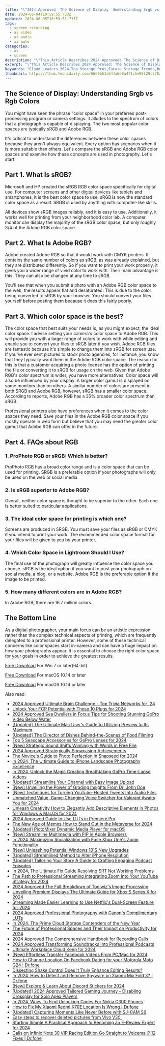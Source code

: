 ```yaml
---
title: "\"2024 Approved  The Science of Display  Understanding Srgb vs Rgb Colors\""
date: 2024-06-04T10:59:55.733Z
updated: 2024-06-05T10:59:55.733Z
tags: 
  - screen-recording
  - ai video
  - ai audio
  - ai auto
categories: 
  - ai
  - screen
description: "\"This Article Describes 2024 Approved: The Science of Display: Understanding Srgb vs Rgb Colors\""
excerpt: "\"This Article Describes 2024 Approved: The Science of Display: Understanding Srgb vs Rgb Colors\""
keywords: "Cloud Leaders 2024,Top Storage Pros,Future Storage Trends,Best Storage Services,Storage Market Leaders,Premium Cloud Vendors,Cloud Services Forecast"
thumbnail: https://thmb.techidaily.com/6669b51a644a6e6a471c5e95129c578aa098ea11ffbe838822c268118ff95e70.jpg
---
```


## The Science of Display: Understanding Srgb vs Rgb Colors

You might have seen the phrase "color space" in your preferred post-processing program or camera settings. It alludes to the spectrum of colors that a photograph is capable of displaying. The two most popular color spaces are typically sRGB and Adobe RGB.

It's critical to understand the differences between these color spaces because they aren't always equivalent. Every option has scenarios when it is more suitable than others. Let's compare the sRGB and Adobe RGB color spaces and examine how these concepts are used in photography. Let's start!

## Part 1\. What Is sRGB?

Microsoft and HP created the sRGB RGB color space specifically for digital use. For computer screens and other digital devices like tablets and smartphones, it is the best color space to use. sRGB is now the standard color space as a result. SRGB is used by anything with computer-like skills.

All devices show sRGB images reliably, and it is easy to use. Additionally, it works well for printing from your neighborhood color lab. A computer monitor can display the majority of the sRGB color space, but only roughly 3/4 of the Adobe RGB color space.

## Part 2\. What Is Adobe RGB?

Adobe created Adobe RGB so that it would work with CMYK printers. It contains the same number of colors as sRGB, as was already explained, but they are distributed differently. So if you want to print your work properly, it gives you a wider range of vivid color to work with. Their main advantage is this. They can also be changed at any time to sRGB.

You'll see that when you submit a photo with an Adobe RGB color space to the web, the results appear flat and desaturated. This is due to the color being converted to sRGB by your browser. You should convert your files yourself before posting them because it does this fairly poorly.

## Part 3\. Which color space is the best?

The color space that best suits your needs is, as you might expect, the ideal color space. I advise setting your camera's color space to Adobe RGB. This will provide you with a larger range of colors to work with while editing and enable you to convert your files to sRGB later if you wish. Adobe RGB files are fantastic because it's simple to change them into sRGB for screen use. If you've ever sent pictures to stock photo agencies, for instance, you know that they typically want them in the Adobe RGB color space. The reason for this is that a customer acquiring a photo license has the option of printing the file or converting it to sRGB for usage on the web. Given that Adobe RGB's color spectrum is wider, you have more alternatives. Color space will also be influenced by your display. A larger color gamut is displayed on some monitors than on others. A similar number of colors are present in both SRGB and Adobe RGB, however, sRGB has a smaller color space. According to reports, Adobe RGB has a 35% broader color spectrum than sRGB.

Professional printers also have preferences when it comes to the color spaces they need. Save your files in the Adobe RGB color space if you mostly operate in web form but believe that you may need the greater color gamut that Adobe RGB can offer in the future.

## Part 4\. FAQs about RGB

### 1\. ProPhoto RGB or sRGB: Which is better?

ProPhoto RGB has a broad color range and is a color space that can be used for printing. SRGB is a preferable option if your photographs will only be used on the web or social media.

### 2\. Is sRGB superior to Adobe RGB?

Overall, neither color space is thought to be superior to the other. Each one is better suited to particular applications.

### 3\. The ideal color space for printing is which one?

Screens are produced in SRGB. You must save your files as sRGB or CMYK if you intend to print your work. The recommended color space format for your files will be given to you by your printer.

### 4\. Which Color Space in Lightroom Should I Use?

The final use of the photograph will greatly influence the color space you choose. sRGB is the ideal option if you want to post your photograph on social media, a blog, or a website. Adobe RGB is the preferable option if the image to be printed.

### 5\. How many different colors are in Adobe RGB?

In Adobe RGB, there are 16.7 million colors.

## The Bottom Line

As a digital photographer, your main focus can be an artistic expression rather than the complex technical aspects of printing, which are frequently delegated to a professional printer. However, some of these technical concerns like color spaces start in-camera and can have a huge impact on how your photographs appear. It is essential to choose the right color space for your goals in order to achieve the greatest results.

[Free Download](https://tools.techidaily.com/wondershare/filmora/download/) For Win 7 or later(64-bit)

[Free Download](https://tools.techidaily.com/wondershare/filmora/download/) For macOS 10.14 or later

[Free Download](https://tools.techidaily.com/wondershare/filmora/download/) For macOS 10.14 or later

<ins class="adsbygoogle"
     style="display:block"
     data-ad-format="autorelaxed"
     data-ad-client="ca-pub-7571918770474297"
     data-ad-slot="1223367746"></ins>

<ins class="adsbygoogle"
     style="display:block"
     data-ad-format="autorelaxed"
     data-ad-client="ca-pub-7571918770474297"
     data-ad-slot="1223367746"></ins>



<ins class="adsbygoogle"
     style="display:block"
     data-ad-client="ca-pub-7571918770474297"
     data-ad-slot="8358498916"
     data-ad-format="auto"
     data-full-width-responsive="true"></ins>


<span class="atpl-alsoreadstyle">Also read:</span>
<div><ul>
<li><a href="https://some-guidance.techidaily.com/2024-approved-ultimate-brain-challenge-top-trivia-networks-for-24/"><u>2024 Approved  Ultimate Brain Challenge - Top Trivia Networks for '24</u></a></li>
<li><a href="https://some-guidance.techidaily.com/unlock-your-fcp-potential-with-these-10-plugs-for-2024/"><u>Unlock Your FCP Potential with These 10 Plugs for 2024</u></a></li>
<li><a href="https://some-guidance.techidaily.com/2024-approved-sea-dwellers-in-focus-tips-for-shooting-stunning-gopro-video-below-water/"><u>2024 Approved  Sea Dwellers in Focus  Tips for Shooting Stunning GoPro Video Below Water</u></a></li>
<li><a href="https://some-guidance.techidaily.com/updated-the-ultimate-mac-users-guide-to-utilizing-preview-to-its-maximum/"><u>[Updated] The Ultimate Mac User's Guide to Utilizing Preview to Its Maximum</u></a></li>
<li><a href="https://some-guidance.techidaily.com/updated-the-director-of-dishes-behind-the-scenes-of-food-filming/"><u>[Updated] The Director of Dishes  Behind-the-Scenes of Food Filming</u></a></li>
<li><a href="https://some-guidance.techidaily.com/top-5-seascape-accessories-for-gopro-lenses-for-2024/"><u>Top 5 Seascape Accessories for GoPro Lenses for 2024</u></a></li>
<li><a href="https://some-guidance.techidaily.com/new-strategic-sound-shifts-winning-with-words-in-free-fire/"><u>[New] Strategic Sound Shifts  Winning with Words in Free Fire</u></a></li>
<li><a href="https://some-guidance.techidaily.com/2024-approved-strategically-showcasing-achievements/"><u>2024 Approved  Strategically Showcasing Achievements</u></a></li>
<li><a href="https://some-guidance.techidaily.com/the-novices-guide-to-photo-perfection-in-snapseed-for-2024/"><u>The Novice's Guide to Photo Perfection in Snapseed for 2024</u></a></li>
<li><a href="https://some-guidance.techidaily.com/in-2024-the-ultimate-guide-to-iphone-landscape-photography-excellence/"><u>In 2024, The Ultimate Guide to iPhone Landscape Photography Excellence</u></a></li>
<li><a href="https://some-guidance.techidaily.com/in-2024-unlock-the-magic-creating-breathtaking-gopro-time-lapse-videos/"><u>In 2024, Unlock the Magic  Creating Breathtaking GoPro Time-Lapse Videos</u></a></li>
<li><a href="https://some-guidance.techidaily.com/updated-streamline-your-channel-with-easy-image-upload/"><u>[Updated] Streamline Your Channel with Easy Image Upload</u></a></li>
<li><a href="https://some-guidance.techidaily.com/new-unveiling-the-power-of-grading-insights-from-dr-john-doe/"><u>[New] Unveiling the Power of Grading  Insights From Dr. John Doe</u></a></li>
<li><a href="https://some-guidance.techidaily.com/new-techniques-for-turning-youtube-hosted-tweets-into-audio-files/"><u>[New] Techniques for Turning YouTube-Hosted Tweets Into Audio Files</u></a></li>
<li><a href="https://some-guidance.techidaily.com/unmatched-value-game-changing-voice-switcher-for-valorant-awaits-you-for-2024/"><u>Unmatched Value, Game-Changing Voice Switcher for Valorant Awaits You for 2024</u></a></li>
<li><a href="https://some-guidance.techidaily.com/unleash-creativity-how-to-elegantly-add-descriptive-elements-in-photos-for-windows-and-macos-for-2024/"><u>Unleash Creativity  How to Elegantly Add Descriptive Elements in Photos for Windows & MacOS for 2024</u></a></li>
<li><a href="https://some-guidance.techidaily.com/2024-approved-guide-to-use-luts-in-premiere-pro/"><u>2024 Approved  Guide to Use LUTs in Premiere Pro</u></a></li>
<li><a href="https://some-guidance.techidaily.com/the-new-age-of-memes-how-to-stand-out-in-the-metaverse-for-2024/"><u>The New Age of Memes  How to Stand Out in the Metaverse for 2024</u></a></li>
<li><a href="https://some-guidance.techidaily.com/updated-pictomixer-dynamic-media-player-for-macos/"><u>[Updated] PictoMixer  Dynamic Media Player for macOS</u></a></li>
<li><a href="https://some-guidance.techidaily.com/new-streamline-multimedia-with-pip-in-apple-browsers/"><u>[New] Streamline Multimedia with PIP in Apple Browsers</u></a></li>
<li><a href="https://some-guidance.techidaily.com/in-2024-maximizing-socialization-with-ease-xbox-ones-zoom-functionality/"><u>In 2024, Maximizing Socialization with Ease  Xbox One's Zoom Functionality</u></a></li>
<li><a href="https://some-guidance.techidaily.com/new-unleashing-potential-windows-10s-new-upgrades/"><u>[New] Unleashing Potential  Windows 10'S New Upgrades</u></a></li>
<li><a href="https://some-guidance.techidaily.com/updated-streamlined-method-to-alter-iphone-resolution/"><u>[Updated] Streamlined Method to Alter iPhone Resolution</u></a></li>
<li><a href="https://some-guidance.techidaily.com/updated-tailoring-your-story-a-guide-to-crafting-engaging-podcast-episodes/"><u>[Updated] Tailoring Your Story  A Guide to Crafting Engaging Podcast Episodes</u></a></li>
<li><a href="https://some-guidance.techidaily.com/in-2024-the-ultimate-fix-guide-resolving-srt-not-working-problems/"><u>In 2024, The Ultimate Fix Guide  Resolving SRT Not Working Problems</u></a></li>
<li><a href="https://some-guidance.techidaily.com/the-path-to-professional-streaming-integrating-zoom-into-your-youtube-strategy-for-2024/"><u>The Path to Professional Streaming  Integrating Zoom Into Your YouTube Strategy for 2024</u></a></li>
<li><a href="https://some-guidance.techidaily.com/2024-approved-the-full-breakdown-of-toolwizs-image-processing/"><u>2024 Approved  The Full Breakdown of Toolwiz's Image Processing</u></a></li>
<li><a href="https://some-guidance.techidaily.com/unveiling-premium-displays-the-ultimate-guide-for-xbox-s-series-x-for-2024/"><u>Unveiling Premium Displays  The Ultimate Guide for Xbox S Series X for 2024</u></a></li>
<li><a href="https://some-guidance.techidaily.com/streaming-made-easier-learning-to-use-netflixs-dual-screen-feature-for-2024/"><u>Streaming Made Easier  Learning to Use Netflix's Dual-Screen Feature for 2024</u></a></li>
<li><a href="https://some-guidance.techidaily.com/2024-approved-professional-photography-with-canons-complimentary-luts/"><u>2024 Approved  Professional Photography with Canon's Complimentary LUTs</u></a></li>
<li><a href="https://some-guidance.techidaily.com/in-2024-the-prime-cloud-storage-contenders-of-the-new-year/"><u>In 2024, The Prime Cloud Storage Contenders of the New Year</u></a></li>
<li><a href="https://some-guidance.techidaily.com/the-future-of-professional-spaces-and-their-impact-on-productivity-for-2024/"><u>The Future of Professional Spaces and Their Impact on Productivity for 2024</u></a></li>
<li><a href="https://some-guidance.techidaily.com/2024-approved-the-comprehensive-handbook-for-recording-calls/"><u>2024 Approved  The Comprehensive Handbook for Recording Calls</u></a></li>
<li><a href="https://some-guidance.techidaily.com/2024-approved-transforming-soundtracks-into-professional-podcasts/"><u>2024 Approved  Transforming Soundtracks Into Professional Podcasts</u></a></li>
<li><a href="https://some-guidance.techidaily.com/ultimate-workplace-cloud-keep-for-2024/"><u>Ultimate Workplace Cloud Keep for 2024</u></a></li>
<li><a href="https://facebook-video-recording.techidaily.com/new-effortless-transfer-facebook-videos-from-pcmac-for-2024/"><u>[New] Effortless Transfer  Facebook Videos From PC/Mac for 2024</u></a></li>
<li><a href="https://location-social.techidaily.com/how-to-change-location-on-facebook-dating-for-your-motorola-moto-g24-drfone-by-drfone-virtual-android/"><u>How to Change Location On Facebook Dating for your Motorola Moto G24 | Dr.fone</u></a></li>
<li><a href="https://extra-lessons.techidaily.com/dissecting-shake-control-does-it-truly-enhance-editing-results/"><u>Dissecting Shake Control  Does It Truly Enhance Editing Results?</u></a></li>
<li><a href="https://android-location-track.techidaily.com/in-2024-how-to-detect-and-remove-spyware-on-xiaomi-mix-fold-3-drfone-by-drfone-virtual-android/"><u>In 2024, How to Detect and Remove Spyware on Xiaomi Mix Fold 3? | Dr.fone</u></a></li>
<li><a href="https://discord-videos.techidaily.com/new-explore-and-learn-about-discord-stickers-for-2024/"><u>[New] Explore & Learn About Discord Stickers for 2024</u></a></li>
<li><a href="https://screen-capture.techidaily.com/updated-2024-approved-tailored-gaming-journey-disabling-crossplay-for-solo-apex-players/"><u>[Updated] 2024 Approved  Tailored Gaming Journey - Disabling Crossplay for Solo Apex Players</u></a></li>
<li><a href="https://sim-unlock.techidaily.com/in-2024-ways-to-find-unlocking-codes-for-nokia-c300-phones-by-drfone-android/"><u>In 2024, Ways To Find Unlocking Codes For Nokia C300 Phones</u></a></li>
<li><a href="https://fake-location.techidaily.com/how-to-fix-my-xiaomi-redmi-k70e-location-is-wrong-drfone-by-drfone-virtual-android/"><u>How to Fix My Xiaomi Redmi K70E Location Is Wrong | Dr.fone</u></a></li>
<li><a href="https://extra-hints.techidaily.com/updated-capturing-moments-like-never-before-with-sj-cam-s6/"><u>[Updated] Capturing Moments Like Never Before with SJ-CAM S6</u></a></li>
<li><a href="https://phone-solutions.techidaily.com/easy-steps-to-recover-deleted-pictures-from-vivo-v30-by-fonelab-android-recover-pictures/"><u>Easy steps to recover deleted pictures from Vivo V30.</u></a></li>
<li><a href="https://extra-skills.techidaily.com/starting-simple-a-practical-approach-to-becoming-an-e-review-expert-for-2024/"><u>Starting Simple  A Practical Approach to Becoming an E-Review Expert for 2024</u></a></li>
<li><a href="https://howto.techidaily.com/calls-on-infinix-note-30-vip-racing-edition-go-straight-to-voicemail-12-fixes-drfone-by-drfone-fix-android-problems-fix-android-problems/"><u>Calls on Infinix Note 30 VIP Racing Edition Go Straight to Voicemail? 12 Fixes | Dr.fone</u></a></li>
</ul></div>
